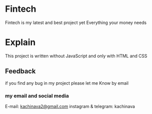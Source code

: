 # Fintech
Fintech is my latest and best project yet Everything your money needs
# Explain
This project is written without JavaScript and only with HTML and CSS
## Feedback
if you find any bug in my project please let me Know by email 
### my email and social media
E-mail: kachinava2@gmail.com
instagram & telegram: kachinava
